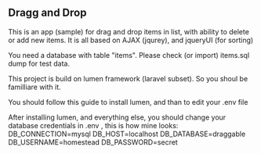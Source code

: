 ## Dragg and Drop

 This is an app (sample) for drag and drop items in list, with ability to delete or add new items. It is all based on AJAX (jqurey), and jqueryUI (for sorting)

 You need a database with table "items". Please check (or import) items.sql dump for test data.

 This project is build on lumen framework (laravel subset). So you shoul be familliare with it.

 You should follow this guide to install lumen, and than to edit your .env file

 After installing lumen, and everything else, you should change your database credentials in .env , this is how mine looks:
 DB_CONNECTION=mysql
 DB_HOST=localhost
 DB_DATABASE=draggable
 DB_USERNAME=homestead
 DB_PASSWORD=secret


